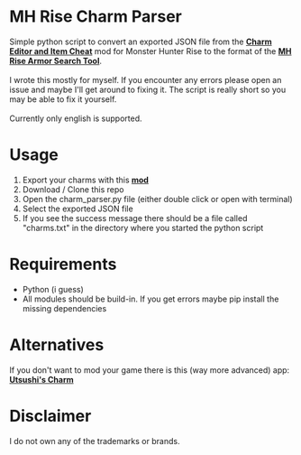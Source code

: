 # MH Rise Charm Parser
Simple python script to convert an exported JSON file from the **[Charm Editor and Item Cheat](https://www.nexusmods.com/monsterhunterrise/mods/17)** mod for Monster Hunter Rise to the format of the **[MH Rise Armor Search Tool](https://mhrise.wiki-db.com/sim/?hl=en)**. <br><br>
I wrote this mostly for myself. If you encounter any errors please open an issue and maybe I'll get around to fixing it. The script is really short so you may be able to fix it yourself. <br><br>
Currently only english is supported.


# Usage
1. Export your charms with this **[mod](https://www.nexusmods.com/monsterhunterrise/mods/17)**
2. Download / Clone this repo
3. Open the charm_parser.py file (either double click or open with terminal)
4. Select the exported JSON file
5. If you see the success message there should be a file called "charms.txt" in the directory where you started the python script



# Requirements
- Python (i guess)
- All modules should be build-in. If you get errors maybe pip install the missing dependencies



# Alternatives
If you don't want to mod your game there is this (way more advanced) app: **[Utsushi's Charm](https://github.com/chpoit/utsushis-charm)**



# Disclaimer
I do not own any of the trademarks or brands. 
